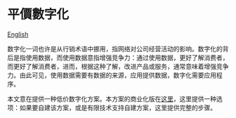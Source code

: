 #  平價數字化

[English](https://github.com/tacticlink/cheapdigital)

数字化一词也许是从行销术语中挪用，指网络对公司经营活动的影响。数字化的背后是指使用数据，而使用数据意指增强竞争力：通过使用数据，更好了解消费者，而更好了解消费者，进而，根据这种了解，改进产品或服务，通常意味着增强竞争力。由此可见，使用数据需要有数据的来源，应用提供数据，数字化需要应用程序。

本文意在提供一种低价数字化方案。本方案的商业化版在[这里](https://www.tacticlink.com)，这里提供一种选项：如果要自建该方案，或是有限技术支持自建方案，这里提供完整的步骤。
